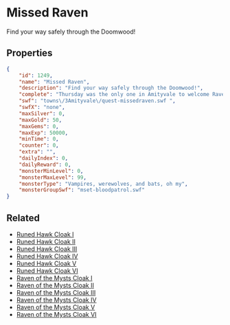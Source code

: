 # Missed Raven

Find your way safely through the Doomwood!

## Properties

```json
{
    "id": 1249,
    "name": "Missed Raven",
    "description": "Find your way safely through the Doomwood!",
    "complete": "Thursday was the only one in Amityvale to welcome Raven in, now Raven won't rest until she saves Thursday!",
    "swf": "towns\/3Amityvale\/quest-missedraven.swf ",
    "swfX": "none",
    "maxSilver": 0,
    "maxGold": 50,
    "maxGems": 0,
    "maxExp": 50000,
    "minTime": 0,
    "counter": 0,
    "extra": "",
    "dailyIndex": 0,
    "dailyReward": 0,
    "monsterMinLevel": 0,
    "monsterMaxLevel": 99,
    "monsterType": "Vampires, werewolves, and bats, oh my",
    "monsterGroupSwf": "mset-bloodpatrol.swf"
}
```

## Related

- [Runed Hawk Cloak I](../items/13616-runed-hawk-cloak-i.md)
- [Runed Hawk Cloak II](../items/13617-runed-hawk-cloak-ii.md)
- [Runed Hawk Cloak III](../items/13618-runed-hawk-cloak-iii.md)
- [Runed Hawk Cloak IV](../items/13619-runed-hawk-cloak-iv.md)
- [Runed Hawk Cloak V](../items/13620-runed-hawk-cloak-v.md)
- [Runed Hawk Cloak VI](../items/13621-runed-hawk-cloak-vi.md)
- [Raven of the Mysts Cloak I](../items/13622-raven-of-the-mysts-cloak-i.md)
- [Raven of the Mysts Cloak II](../items/13623-raven-of-the-mysts-cloak-ii.md)
- [Raven of the Mysts Cloak III](../items/13624-raven-of-the-mysts-cloak-iii.md)
- [Raven of the Mysts Cloak IV](../items/13625-raven-of-the-mysts-cloak-iv.md)
- [Raven of the Mysts Cloak V](../items/13626-raven-of-the-mysts-cloak-v.md)
- [Raven of the Mysts Cloak VI](../items/13627-raven-of-the-mysts-cloak-vi.md)

